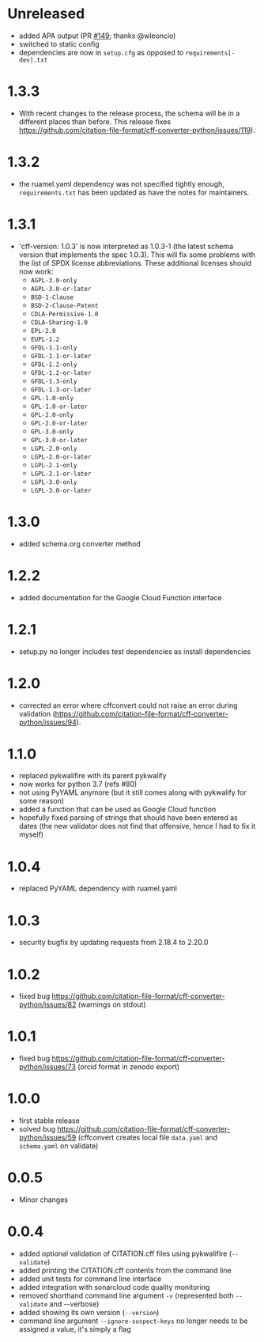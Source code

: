 # Unreleased

- added APA output (PR [#149](https://github.com/citation-file-format/cff-converter-python/pull/149); thanks @wleoncio)
- switched to static config
- dependencies are now in `setup.cfg` as opposed to `requirements[-dev].txt`

# 1.3.3

-   With recent changes to the release process, the schema will be in a
    different places than before. This release fixes
    <https://github.com/citation-file-format/cff-converter-python/issues/119>).

# 1.3.2

-   the ruamel.yaml dependency was not specified tightly enough,
    `requirements.txt` has been updated as have the notes for
    maintainers.

# 1.3.1

-   'cff-version: 1.0.3' is now interpreted as 1.0.3-1 (the latest
    schema version that implements the spec 1.0.3). This will fix some
    problems with the list of SPDX license abbreviations. These
    additional licenses should now work:
    -   `AGPL-3.0-only`
    -   `AGPL-3.0-or-later`
    -   `BSD-1-Clause`
    -   `BSD-2-Clause-Patent`
    -   `CDLA-Permissive-1.0`
    -   `CDLA-Sharing-1.0`
    -   `EPL-2.0`
    -   `EUPL-1.2`
    -   `GFDL-1.1-only`
    -   `GFDL-1.1-or-later`
    -   `GFDL-1.2-only`
    -   `GFDL-1.2-or-later`
    -   `GFDL-1.3-only`
    -   `GFDL-1.3-or-later`
    -   `GPL-1.0-only`
    -   `GPL-1.0-or-later`
    -   `GPL-2.0-only`
    -   `GPL-2.0-or-later`
    -   `GPL-3.0-only`
    -   `GPL-3.0-or-later`
    -   `LGPL-2.0-only`
    -   `LGPL-2.0-or-later`
    -   `LGPL-2.1-only`
    -   `LGPL-2.1-or-later`
    -   `LGPL-3.0-only`
    -   `LGPL-3.0-or-later`

# 1.3.0

-   added schema.org converter method

# 1.2.2

-   added documentation for the Google Cloud Function interface

# 1.2.1

-   setup.py no longer includes test dependencies as install
    dependencies

# 1.2.0

-   corrected an error where cffconvert could not raise an error during
    validation
    (<https://github.com/citation-file-format/cff-converter-python/issues/94>).

# 1.1.0

-   replaced pykwalifire with its parent pykwalify
-   now works for python 3.7 (refs \#80)
-   not using PyYAML anymore (but it still comes along with pykwalify
    for some reason)
-   added a function that can be used as Google Cloud function
-   hopefully fixed parsing of strings that should have been entered as
    dates (the new validator does not find that offensive, hence I had
    to fix it myself)

# 1.0.4

-   replaced PyYAML dependency with ruamel.yaml

# 1.0.3

-   security bugfix by updating requests from 2.18.4 to 2.20.0

# 1.0.2

-   fixed bug
    <https://github.com/citation-file-format/cff-converter-python/issues/82>
    (warnings on stdout)

# 1.0.1

-   fixed bug
    <https://github.com/citation-file-format/cff-converter-python/issues/73>
    (orcid format in zenodo export)

# 1.0.0

-   first stable release
-   solved bug
    <https://github.com/citation-file-format/cff-converter-python/issues/59>
    (cffconvert creates local file `data.yaml` and `schema.yaml` on
    validate)

# 0.0.5

-   Minor changes

# 0.0.4

-   added optional validation of CITATION.cff files using pykwalifire
    (`--validate`)
-   added printing the CITATION.cff contents from the command line
-   added unit tests for command line interface
-   added integration with sonarcloud code quality monitoring
-   removed shorthand command line argument `-v` (represented both
    `--validate` and --verbose)
-   added showing its own version (`--version`)
-   command line argument `--ignore-suspect-keys` no longer needs to be
    assigned a value, it's simply a flag


